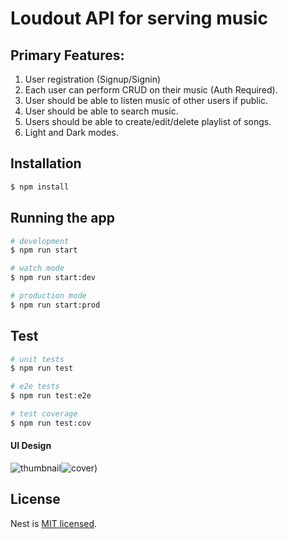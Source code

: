 # Loudout API for serving music

## Primary Features:
1. User registration (Signup/Signin)
2. Each user can perform CRUD on their music (Auth Required).
3. User should be able to listen music of other users if public.
4. User should be able to search music.
5. Users should be able to create/edit/delete playlist of songs.
6. Light and Dark modes.

## Installation

```bash
$ npm install
```

## Running the app

```bash
# development
$ npm run start

# watch mode
$ npm run start:dev

# production mode
$ npm run start:prod
```

## Test

```bash
# unit tests
$ npm run test

# e2e tests
$ npm run test:e2e

# test coverage
$ npm run test:cov
```


#### UI Design
![thumbnail]()![cover](https://user-images.githubusercontent.com/91867702/194766391-483072c4-ef3f-4658-a6dd-6b07a06d8063.jpg))

## License

Nest is [MIT licensed](LICENSE).
